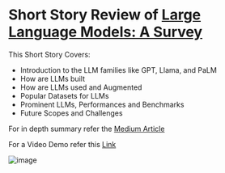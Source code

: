 # Short Story Review of <a href='https://arxiv.org/html/2402.06196v1#S1'> Large Language Models: A Survey </a>

This Short Story Covers:

- Introduction to the LLM families like GPT, Llama, and PaLM
- How are LLMs built
- How are LLMs used and Augmented
- Popular Datasets for LLMs
- Prominent LLMs, Performances and Benchmarks
- Future Scopes and Challenges

For in depth summary refer the <a href='https://medium.com/@samarthsharma_/short-story-review-of-large-language-models-a-survey-be36b6931e2c'> Medium Article  </a>

For a Video Demo refer this <a href='https://youtu.be/HalDBGbzopw'> Link </a> 



![image](https://github.com/Samarth-Sharma-G/Deep-Learning-CMPE-258/assets/107587243/76fbdc5a-98a3-4ff4-a606-b0dcd2e60c75)
